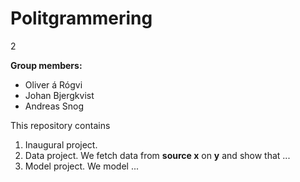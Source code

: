 # Politgrammering 
2

**Group members:**
- Oliver á Rógvi
- Johan Bjergkvist
- Andreas Snog

This repository contains  
1. Inaugural project. 
2. Data project. We fetch data from **source x** on **y** and show that ...
3. Model project. We model ...
